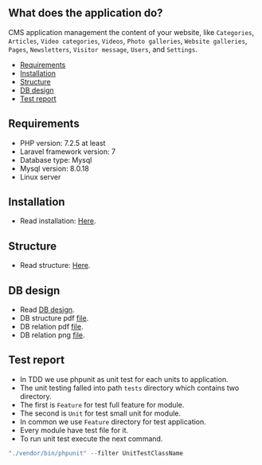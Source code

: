 ## What does the application do?
CMS application management the content of your website,
like `Categories`, `Articles`, `Video categories`, `Videos`, `Photo galleries`, 
`Website galleries`, `Pages`, `Newsletters`, `Visitor message`, `Users`, and `Settings`. 

- [Requirements](#requirements)
- [Installation](#installation)
- [Structure](#structure)
- [DB design](#db-design)
- [Test report](#test-report)

## Requirements 
* PHP version: 7.2.5 at least 
* Laravel framework version: 7
* Database type: Mysql 
* Mysql version: 8.0.18
* Linux server

## Installation
* Read installation: [Here](installation.md).
  
## Structure
* Read structure: [Here](structure.md).

## DB design 
* Read [DB design](design.md).
* DB structure pdf [file](db_design.pdf).
* DB relation pdf [file](db_design_1.pdf).
* DB relation png [file](db_design.png).
   
## Test report
* In TDD we use phpunit as unit test for each units to application.
* The unit testing falled into path `tests` directory which contains two directory.
* The first is `Feature` for test full feature for module.
* The second is `Unit` for test small unit for module.
* In common we use `Feature` directory for test application.
* Every module have test file for it.
* To run unit test execute the next command.
```php 
"./vendor/bin/phpunit" --filter UnitTestClassName
```
